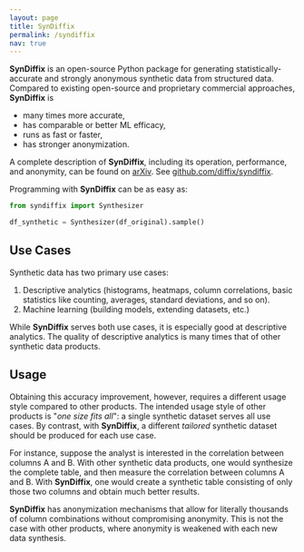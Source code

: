 ```yaml
---
layout: page
title: SynDiffix
permalink: /syndiffix
nav: true
---
```


**SynDiffix** is an open-source Python package for generating statistically-accurate and strongly anonymous synthetic data from structured data. Compared to existing open-source and proprietary commercial approaches, **SynDiffix** is

- many times more accurate,
- has comparable or better ML efficacy,
- runs as fast or faster,
- has stronger anonymization.

A complete description of **SynDiffix**, including its operation, performance, and anonymity, can be found on [arXiv](https://arxiv.org/abs/2311.09628). See [github.com/diffix/syndiffix](https://github.com/diffix/syndiffix).

Programming with **SynDiffix** can be as easy as:

```py
from syndiffix import Synthesizer

df_synthetic = Synthesizer(df_original).sample()
```

## Use Cases

Synthetic data has two primary use cases:

1. Descriptive analytics (histograms, heatmaps, column correlations, basic statistics like counting, averages, standard deviations, and so on).
2. Machine learning (building models, extending datasets, etc.)

While **SynDiffix** serves both use cases, it is especially good at descriptive analytics. The quality of descriptive analytics is many times that of other synthetic data products.

## Usage

Obtaining this accuracy improvement, however, requires a different usage style compared to other products. The intended usage style of other products is "*one size fits all*": a single synthetic dataset serves all use cases. By contrast, with **SynDiffix**, a different *tailored* synthetic dataset should be produced for each use case.

For instance, suppose the analyst is interested in the correlation between columns A and B. With other synthetic data products, one would synthesize the complete table, and then measure the correlation between columns A and B. With **SynDiffix**, one would create a synthetic table consisting of only those two columns and obtain much better results.

**SynDiffix** has anonymization mechanisms that allow for literally thousands of column combinations without compromising anonymity. This is not the case with other products, where anonymity is weakened with each new data synthesis.